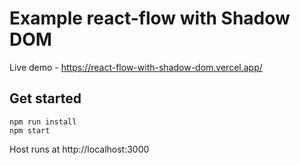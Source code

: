 # Example react-flow with Shadow DOM

Live demo - https://react-flow-with-shadow-dom.vercel.app/

## Get started

```
npm run install
npm start
```

Host runs at http://localhost:3000
